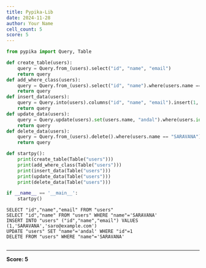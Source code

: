 ```yaml
---
title: Pypika-Lib
date: 2024-11-28
author: Your Name
cell_count: 5
score: 5
---
```


```python
from pypika import Query, Table
```


```python
def create_table(users):
    query = Query.from_(users).select("id", "name", "email")
    return query
def add_where_class(users):
    query = Query.from_(users).select("id", "name").where(users.name == "SARAVANA")
    return query
def insert_data(users):
    query = Query.into(users).columns("id", "name", "email").insert(1, "SARAVANA", "saro@example.com")
    return query
def update_data(users):
    query = Query.update(users).set(users.name, "andal").where(users.id == 1)
    return query
def delete_data(users):
    query = Query.from_(users).delete().where(users.name == "SARAVANA")
    return query
```


```python
def startpy():
    print(create_table(Table("users")))
    print(add_where_class(Table("users")))
    print(insert_data(Table("users")))
    print(update_data(Table("users")))
    print(delete_data(Table("users")))
```


```python
if __name__ == '__main__':
    startpy()
```

    SELECT "id","name","email" FROM "users"
    SELECT "id","name" FROM "users" WHERE "name"='SARAVANA'
    INSERT INTO "users" ("id","name","email") VALUES (1,'SARAVANA','saro@example.com')
    UPDATE "users" SET "name"='andal' WHERE "id"=1
    DELETE FROM "users" WHERE "name"='SARAVANA'



```python

```


---
**Score: 5**
